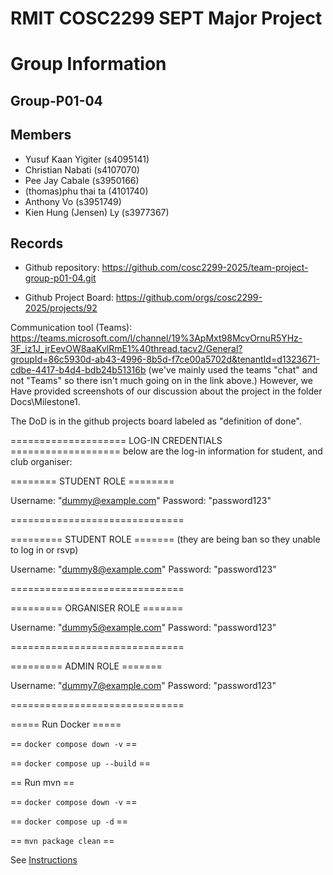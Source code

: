 
# RMIT COSC2299 SEPT Major Project

# Group Information

## Group-P01-04

## Members
* Yusuf Kaan Yigiter (s4095141)
* Christian Nabati (s4107070)
* Pee Jay Cabale (s3950166)
* (thomas)phu thai ta (4101740)
* Anthony Vo (s3951749)
* Kien Hung (Jensen) Ly (s3977367)

## Records

* Github repository: https://github.com/cosc2299-2025/team-project-group-p01-04.git


* Github Project Board: https://github.com/orgs/cosc2299-2025/projects/92



Communication tool (Teams): https://teams.microsoft.com/l/channel/19%3ApMxt98McvOrnuR5YHz-3F_iz1J_jrEevOW8aaKvlRmE1%40thread.tacv2/General?groupId=86c5930d-ab43-4996-8b5d-f7ce00a5702d&tenantId=d1323671-cdbe-4417-b4d4-bdb24b51316b
(we've mainly used the teams "chat" and not "Teams" so there isn't much going on in the link above.) However, we Have provided screenshots of our discussion about the project in the folder Docs\Milestone1.

The DoD is in the github projects board labeled as "definition of done".

==================== LOG-IN CREDENTIALS ===================
below are the log-in information for student, and club organiser:


======== STUDENT ROLE ========

Username: "dummy@example.com"
Password: "password123"

==============================

========= STUDENT ROLE ======= (they are being ban so they unable to log in or rsvp)

Username: "dummy8@example.com"
Password: "password123"

==============================


========= ORGANISER ROLE =======

Username: "dummy5@example.com"
Password: "password123"

==============================

========= ADMIN ROLE =======

Username: "dummy7@example.com"
Password: "password123"

==============================

===== Run Docker =====

== ```docker compose down -v``` ==

== ```docker compose up --build``` ==

== Run mvn ==

== ```docker compose down -v``` ==

== ```docker compose up -d``` ==

== ```mvn package clean``` ==

See [Instructions](INSTRUCTIONS.md)
